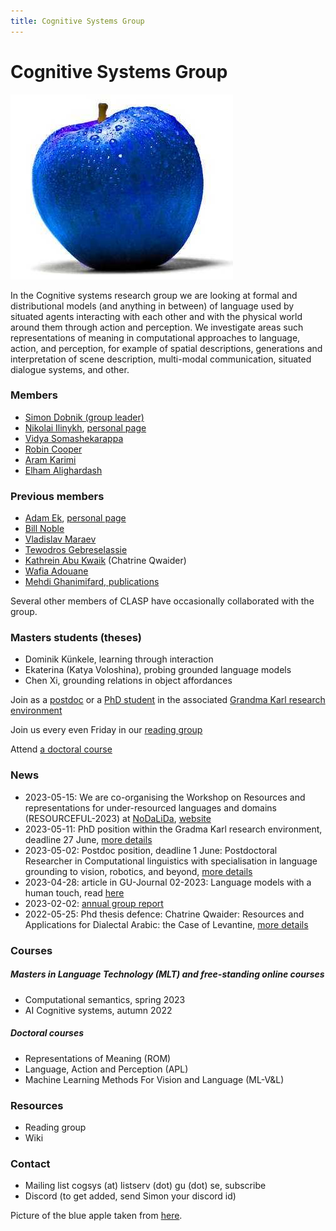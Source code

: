 ```yaml
---
title: Cognitive Systems Group
---
```


# Cognitive Systems Group

![Blue apple](./blue-apple.jpg "Blue Apple")

In the Cognitive systems research group we are looking at formal and distributional models (and anything in between) of language used by situated agents interacting with each other and with the physical world around them through action and perception. We investigate areas such representations of meaning in computational approaches to language, action, and perception, for example of spatial descriptions, generations and interpretation of scene description, multi-modal communication, situated dialogue systems, and other.

### Members

* [Simon Dobnik (group leader)](https://www.gu.se/en/about/find-staff/simondobnik)
* [Nikolai Ilinykh](https://www.gu.se/en/about/find-staff/nikolaiilinykh), [personal page](https://nilinykh.github.io/web.py/)
* [Vidya Somashekarappa](https://www.gu.se/om-universitetet/hitta-person/vidyasomashekarappa)
* [Robin Cooper](https://www.gu.se/en/about/find-staff/robincooper)
* [Aram Karimi](https://www.gu.se/en/about/find-staff/aramkarimi)
* [Elham Alighardash](https://scholar.google.com/citations?user=RP3j9S8AAAAJ&hl=en)

### Previous members

* [Adam Ek](https://www.gu.se/en/about/find-staff/adamek), [personal page](https://adamlek.github.io/)
* [Bill Noble](https://www.gu.se/en/about/find-staff/billnoble)
* [Vladislav Maraev](https://www.gu.se/om-universitetet/hitta-person/vladislavmaraev)
* [Tewodros Gebreselassie](https://www.gu.se/om-universitetet/hitta-person/tewodrosgebreselassie)
* [Kathrein Abu Kwaik](https://scholar.google.com/citations?user=JvibGVoAAAAJ&hl=en) (Chatrine Qwaider)
* [Wafia Adouane](https://www.semanticscholar.org/author/Wafia-Adouane/3449178)
* [Mehdi Ghanimifard, publications](https://www.linkedin.com/in/mmehdig/?originalSubdomain=se)

Several other members of CLASP have occasionally collaborated with the group.

### Masters students (theses)

* Dominik Künkele, learning through interaction
* Ekaterina (Katya Voloshina), probing grounded language models
* Chen Xi, grounding relations in object affordances

Join as a [postdoc](https://web103.reachmee.com/ext/I005/1035/job?site=7&lang=UK&validator=9b89bead79bb7258ad55c8d75228e5b7&job_id=30194) or a [PhD student](https://web103.reachmee.com/ext/I005/1035/job?site=7&lang=UK&validator=9b89bead79bb7258ad55c8d75228e5b7&job_id=30182) in the associated [Grandma Karl research environment](https://spraakbanken.gu.se/projekt/mormor-karl)

Join us every even Friday in our [reading group](https://gu-clasp.github.io/language-and-perception/meetings/)

Attend [a doctoral course](https://gu-clasp.github.io/language-and-perception/courses/)

### News

* 2023-05-15: We are co-organising the Workshop on Resources and representations for under-resourced languages and domains (RESOURCEFUL-2023) at [NoDaLiDa](https://www.nodalida2023.fo/nodalida-2023-t%C3%B3rshavn-faroe-islands), [website](https://resourceful-workshop.github.io/resourceful-2023/index.html)
* 2023-05-11: PhD position within the Gradma Karl research environment, deadline 27 June, [more details](https://web103.reachmee.com/ext/I005/1035/job?site=7&lang=UK&validator=9b89bead79bb7258ad55c8d75228e5b7&job_id=30182)
* 2023-05-02: Postdoc position, deadline 1 June: Postdoctoral Researcher in Computational linguistics with specialisation in language grounding to vision, robotics, and beyond, [more details](https://web103.reachmee.com/ext/I005/1035/job?site=7&lang=UK&validator=9b89bead79bb7258ad55c8d75228e5b7&job_id=30194)
* 2023-04-28: article in GU-Journal 02-2023: Language models with a human touch, read [here](https://issuu.com/universityofgothenburg/docs/guj2-2023english/s/23450816)
* 2023-02-02: [annual group report](https://github.com/GU-CLASP/cogsys-wiki/blob/main/paperwork/2023-02-02-group-report-for-2022.md)
* 2022-05-25: Phd thesis defence: Chatrine Qwaider: Resources and Applications for Dialectal Arabic: the Case of Levantine, [more details](https://gu-clasp.github.io/research/cognitive-systems-group/(https://www.gu.se/evenemang/chatrine-qwaider-resources-and-applications-for-dialectal-arabic-the-case-of-levantine))

### Courses

##### Masters in Language Technology (MLT) and free-standing online courses
* Computational semantics, spring 2023
* AI Cognitive systems, autumn 2022

##### Doctoral courses
* Representations of Meaning (ROM)
* Language, Action and Perception (APL)
* Machine Learning Methods For Vision and Language (ML-V&L)

### Resources
* Reading group
* Wiki

### Contact
* Mailing list cogsys (at) listserv (dot) gu (dot) se, subscribe
* Discord (to get added, send Simon your discord id)

Picture of the blue apple taken from [here](https://i.pinimg.com/736x/06/ea/40/06ea407e5694ba51977d65aaafe428ea.jpg).
